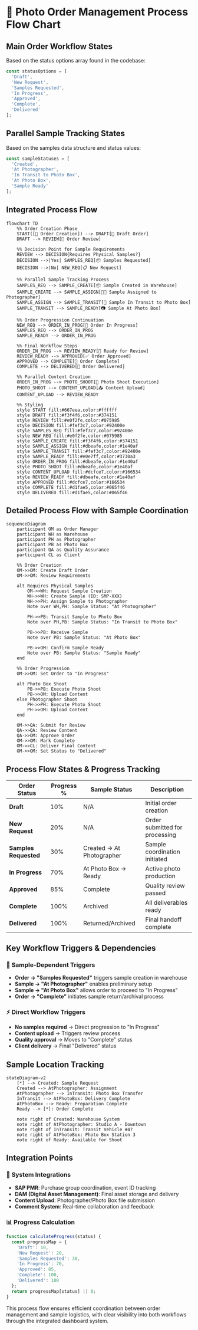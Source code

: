 # 📸 Photo Order Management Process Flow Chart

## Main Order Workflow States
Based on the status options array found in the codebase:

```javascript
const statusOptions = [
  'Draft',
  'New Request', 
  'Samples Requested',
  'In Progress',
  'Approved',
  'Complete',
  'Delivered'
];
```

## Parallel Sample Tracking States
Based on the samples data structure and status values:

```javascript
const sampleStatuses = [
  'Created',
  'At Photographer',
  'In Transit to Photo Box',
  'At Photo Box',
  'Sample Ready'
];
```

## Integrated Process Flow

```mermaid
flowchart TD
    %% Order Creation Phase
    START([📝 Order Creation]) --> DRAFT[📝 Draft Order]
    DRAFT --> REVIEW[👀 Order Review]
    
    %% Decision Point for Sample Requirements
    REVIEW --> DECISION{Requires Physical Samples?}
    DECISION -->|Yes| SAMPLES_REQ[📦 Samples Requested]
    DECISION -->|No| NEW_REQ[📋 New Request]
    
    %% Parallel Sample Tracking Process
    SAMPLES_REQ --> SAMPLE_CREATE[📦 Sample Created in Warehouse]
    SAMPLE_CREATE --> SAMPLE_ASSIGN[👨‍🎨 Sample Assigned to Photographer]
    SAMPLE_ASSIGN --> SAMPLE_TRANSIT[🚛 Sample In Transit to Photo Box]
    SAMPLE_TRANSIT --> SAMPLE_READY[📷 Sample At Photo Box]
    
    %% Order Progression Continuation
    NEW_REQ --> ORDER_IN_PROG[🎯 Order In Progress]
    SAMPLES_REQ --> ORDER_IN_PROG
    SAMPLE_READY --> ORDER_IN_PROG
    
    %% Final Workflow Steps
    ORDER_IN_PROG --> REVIEW_READY[👀 Ready for Review]
    REVIEW_READY --> APPROVED[✅ Order Approved]
    APPROVED --> COMPLETE[🎉 Order Complete]
    COMPLETE --> DELIVERED[🚚 Order Delivered]
    
    %% Parallel Content Creation
    ORDER_IN_PROG --> PHOTO_SHOOT[📸 Photo Shoot Execution]
    PHOTO_SHOOT --> CONTENT_UPLOAD[📤 Content Upload]
    CONTENT_UPLOAD --> REVIEW_READY
    
    %% Styling
    style START fill:#667eea,color:#ffffff
    style DRAFT fill:#f3f4f6,color:#374151
    style REVIEW fill:#e0f2fe,color:#075985
    style DECISION fill:#fef3c7,color:#92400e
    style SAMPLES_REQ fill:#fef3c7,color:#92400e
    style NEW_REQ fill:#e0f2fe,color:#075985
    style SAMPLE_CREATE fill:#f3f4f6,color:#374151
    style SAMPLE_ASSIGN fill:#dbeafe,color:#1e40af
    style SAMPLE_TRANSIT fill:#fef3c7,color:#92400e
    style SAMPLE_READY fill:#e0e7ff,color:#3730a3
    style ORDER_IN_PROG fill:#dbeafe,color:#1e40af
    style PHOTO_SHOOT fill:#dbeafe,color:#1e40af
    style CONTENT_UPLOAD fill:#dcfce7,color:#166534
    style REVIEW_READY fill:#dbeafe,color:#1e40af
    style APPROVED fill:#dcfce7,color:#166534
    style COMPLETE fill:#d1fae5,color:#065f46
    style DELIVERED fill:#d1fae5,color:#065f46
```

## Detailed Process Flow with Sample Coordination

```mermaid
sequenceDiagram
    participant OM as Order Manager
    participant WH as Warehouse
    participant PH as Photographer
    participant PB as Photo Box
    participant QA as Quality Assurance
    participant CL as Client

    %% Order Creation
    OM->>OM: Create Draft Order
    OM->>OM: Review Requirements
    
    alt Requires Physical Samples
        OM->>WH: Request Sample Creation
        WH->>WH: Create Sample (ID: SMP-XXX)
        WH->>PH: Assign Sample to Photographer
        Note over WH,PH: Sample Status: "At Photographer"
        
        PH->>PB: Transit Sample to Photo Box
        Note over PH,PB: Sample Status: "In Transit to Photo Box"
        
        PB->>PB: Receive Sample
        Note over PB: Sample Status: "At Photo Box"
        
        PB->>OM: Confirm Sample Ready
        Note over PB: Sample Status: "Sample Ready"
    end
    
    %% Order Progression
    OM->>OM: Set Order to "In Progress"
    
    alt Photo Box Shoot
        PB->>PB: Execute Photo Shoot
        PB->>OM: Upload Content
    else Photographer Shoot
        PH->>PH: Execute Photo Shoot
        PH->>OM: Upload Content
    end
    
    OM->>QA: Submit for Review
    QA->>QA: Review Content
    QA->>OM: Approve Order
    OM->>OM: Mark Complete
    OM->>CL: Deliver Final Content
    OM->>OM: Set Status to "Delivered"
```

## Process Flow States & Progress Tracking

| **Order Status** | **Progress %** | **Sample Status** | **Description** |
|------------------|----------------|-------------------|-----------------|
| **Draft** | 10% | N/A | Initial order creation |
| **New Request** | 20% | N/A | Order submitted for processing |
| **Samples Requested** | 30% | Created → At Photographer | Sample coordination initiated |
| **In Progress** | 70% | At Photo Box → Ready | Active photo production |
| **Approved** | 85% | Complete | Quality review passed |
| **Complete** | 100% | Archived | All deliverables ready |
| **Delivered** | 100% | Returned/Archived | Final handoff complete |

## Key Workflow Triggers & Dependencies

### 🔄 **Sample-Dependent Triggers**
- **Order → "Samples Requested"** triggers sample creation in warehouse
- **Sample → "At Photographer"** enables preliminary setup
- **Sample → "At Photo Box"** allows order to proceed to "In Progress"
- **Order → "Complete"** initiates sample return/archival process

### ⚡ **Direct Workflow Triggers**
- **No samples required** → Direct progression to "In Progress"
- **Content upload** → Triggers review process
- **Quality approval** → Moves to "Complete" status
- **Client delivery** → Final "Delivered" status

## Sample Location Tracking

```mermaid
stateDiagram-v2
    [*] --> Created: Sample Request
    Created --> AtPhotographer: Assignment
    AtPhotographer --> InTransit: Photo Box Transfer
    InTransit --> AtPhotoBox: Delivery Complete
    AtPhotoBox --> Ready: Preparation Complete
    Ready --> [*]: Order Complete
    
    note right of Created: Warehouse System
    note right of AtPhotographer: Studio A - Downtown
    note right of InTransit: Transit Vehicle #47
    note right of AtPhotoBox: Photo Box Station 3
    note right of Ready: Available for Shoot
```

## Integration Points

### 🔗 **System Integrations**
- **SAP PMR**: Purchase group coordination, event ID tracking
- **DAM (Digital Asset Management)**: Final asset storage and delivery
- **Content Upload**: Photographer/Photo Box file submission
- **Comment System**: Real-time collaboration and feedback

### 📊 **Progress Calculation**
```javascript
function calculateProgress(status) {
  const progressMap = {
    'Draft': 10,
    'New Request': 20,
    'Samples Requested': 30,
    'In Progress': 70,
    'Approved': 85,
    'Complete': 100,
    'Delivered': 100
  };
  return progressMap[status] || 0;
}
```

This process flow ensures efficient coordination between order management and sample logistics, with clear visibility into both workflows through the integrated dashboard system.

